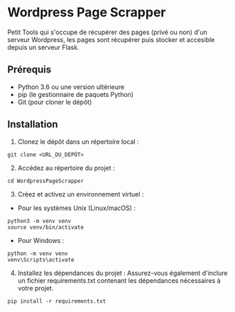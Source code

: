 # Wordpress Page Scrapper  
Petit Tools qui s'occupe de récupérer des pages (privé ou non) d'un serveur Wordpress, les pages sont récupérer puis stocker et accesible depuis un serveur Flask.  
## Prérequis

- Python 3.6 ou une version ultérieure
- pip (le gestionnaire de paquets Python)
- Git (pour cloner le dépôt)

## Installation

1. Clonez le dépôt dans un répertoire local :
```
git clone <URL_DU_DÉPÔT>

```
2. Accédez au répertoire du projet :
```
cd WordpressPageScrapper

```
3. Créez et activez un environnement virtuel :

- Pour les systèmes Unix (Linux/macOS) :
```
python3 -m venv venv
source venv/bin/activate

```
- Pour Windows :  
```
python -m venv venv
venv\Scripts\activate

```

4. Installez les dépendances du projet :
Assurez-vous également d'inclure un fichier requirements.txt contenant les dépendances nécessaires à votre projet.
```
pip install -r requirements.txt

```
